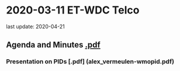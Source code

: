 # 2020-03-11 ET-WDC Telco
last update: 2020-04-21


## Agenda and Minutes [.pdf](ET-WDC_Telco_20200311_Minutes_v0.1.pdf)

### Presentation on PIDs [.pdf] (alex_vermeulen-wmopid.pdf)